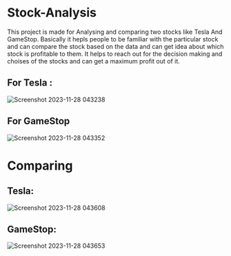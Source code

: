 # Stock-Analysis
This project is made for Analysing and comparing two stocks like Tesla And GameStop.
Basically it hepls people to be familiar with the particular stock and can compare the stock based on the data and can get idea about which stock is profitable to them.
It helps to reach out for the decision making and choises of the stocks and can get a maximum profit out of it.
## For Tesla : 
![Screenshot 2023-11-28 043238](https://github.com/BhavyaParekh/Stock-Analysis/assets/123828041/799eef3f-ce0a-4430-b2a3-a9623580b4d0)

## For GameStop
![Screenshot 2023-11-28 043352](https://github.com/BhavyaParekh/Stock-Analysis/assets/123828041/c99a0a71-7225-47ed-a2d0-e5ddd255643c)

# Comparing 
## Tesla:
![Screenshot 2023-11-28 043608](https://github.com/BhavyaParekh/Stock-Analysis/assets/123828041/ee8fc7e6-0426-447a-b836-f55c473f9ac7)

## GameStop:
![Screenshot 2023-11-28 043653](https://github.com/BhavyaParekh/Stock-Analysis/assets/123828041/424707f8-4231-48a5-865e-6992a9a68a98)
